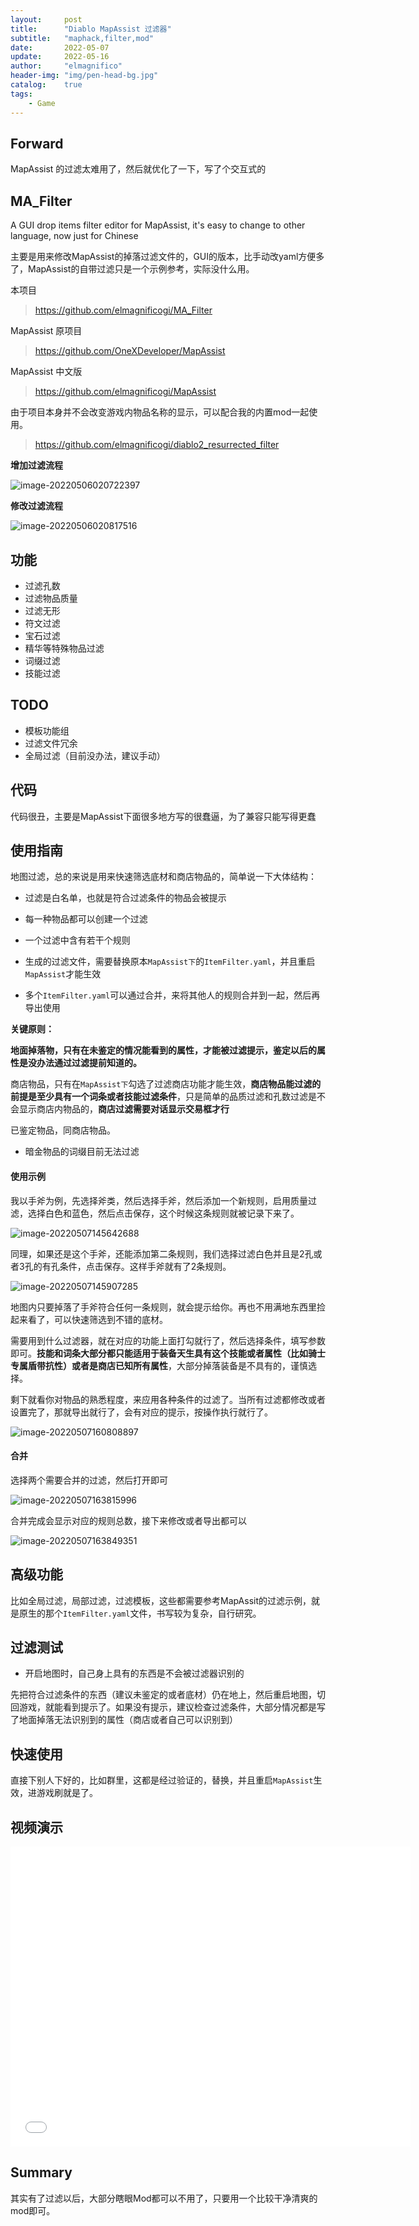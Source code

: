 ```yaml
---
layout:     post
title:      "Diablo MapAssist 过滤器"
subtitle:   "maphack,filter,mod"
date:       2022-05-07
update:     2022-05-16
author:     "elmagnifico"
header-img: "img/pen-head-bg.jpg"
catalog:    true
tags:
    - Game
---
```


## Forward

MapAssist 的过滤太难用了，然后就优化了一下，写了个交互式的



## MA_Filter

A GUI drop items filter editor for MapAssist, it's easy to change to other language, now just for Chinese

主要是用来修改MapAssist的掉落过滤文件的，GUI的版本，比手动改yaml方便多了，MapAssist的自带过滤只是一个示例参考，实际没什么用。



本项目

> https://github.com/elmagnificogi/MA_Filter



MapAssist 原项目

> https://github.com/OneXDeveloper/MapAssist



MapAssist 中文版

> https://github.com/elmagnificogi/MapAssist



由于项目本身并不会改变游戏内物品名称的显示，可以配合我的内置mod一起使用。

> https://github.com/elmagnificogi/diablo2_resurrected_filter



**增加过滤流程**

![image-20220506020722397](http://img.elmagnifico.tech:9514/static/upload/elmagnifico/202205060207504.png)

**修改过滤流程**

![image-20220506020817516](http://img.elmagnifico.tech:9514/static/upload/elmagnifico/202205060208566.png)



## 功能

- 过滤孔数
- 过滤物品质量
- 过滤无形
- 符文过滤
- 宝石过滤
- 精华等特殊物品过滤
- 词缀过滤
- 技能过滤



## TODO

- 模板功能组
- 过滤文件冗余
- 全局过滤（目前没办法，建议手动）



## 代码

代码很丑，主要是MapAssist下面很多地方写的很蠢逼，为了兼容只能写得更蠢



## 使用指南

地图过滤，总的来说是用来快速筛选底材和商店物品的，简单说一下大体结构：

- 过滤是白名单，也就是符合过滤条件的物品会被提示

- 每一种物品都可以创建一个过滤
- 一个过滤中含有若干个规则
- 生成的过滤文件，需要替换原本`MapAssist下`的`ItemFilter.yaml`，并且重启`MapAssist`才能生效
- 多个`ItemFilter.yaml`可以通过合并，来将其他人的规则合并到一起，然后再导出使用



**关键原则：**

**地面掉落物，只有在未鉴定的情况能看到的属性，才能被过滤提示，鉴定以后的属性是没办法通过过滤提前知道的。**

商店物品，只有在`MapAssist下`勾选了过滤商店功能才能生效，**商店物品能过滤的前提是至少具有一个词条或者技能过滤条件**，只是简单的品质过滤和孔数过滤是不会显示商店内物品的，**商店过滤需要对话显示交易框才行**

已鉴定物品，同商店物品。

- 暗金物品的词缀目前无法过滤



#### 使用示例

我以手斧为例，先选择斧类，然后选择手斧，然后添加一个新规则，启用质量过滤，选择白色和蓝色，然后点击保存，这个时候这条规则就被记录下来了。

![image-20220507145642688](http://img.elmagnifico.tech:9514/static/upload/elmagnifico/202205071456764.png)

同理，如果还是这个手斧，还能添加第二条规则，我们选择过滤白色并且是2孔或者3孔的有孔条件，点击保存。这样手斧就有了2条规则。

![image-20220507145907285](http://img.elmagnifico.tech:9514/static/upload/elmagnifico/202205071459320.png)

地图内只要掉落了手斧符合任何一条规则，就会提示给你。再也不用满地东西里捡起来看了，可以快速筛选到不错的底材。



需要用到什么过滤器，就在对应的功能上面打勾就行了，然后选择条件，填写参数即可。**技能和词条大部分都只能适用于装备天生具有这个技能或者属性（比如骑士专属盾带抗性）或者是商店已知所有属性**，大部分掉落装备是不具有的，谨慎选择。

剩下就看你对物品的熟悉程度，来应用各种条件的过滤了。当所有过滤都修改或者设置完了，那就导出就行了，会有对应的提示，按操作执行就行了。

![image-20220507160808897](http://img.elmagnifico.tech:9514/static/upload/elmagnifico/202205071608935.png)

#### 合并

选择两个需要合并的过滤，然后打开即可

![image-20220507163815996](http://img.elmagnifico.tech:9514/static/upload/elmagnifico/202205071638040.png)

合并完成会显示对应的规则总数，接下来修改或者导出都可以

![image-20220507163849351](http://img.elmagnifico.tech:9514/static/upload/elmagnifico/202205071638387.png)



## 高级功能

比如全局过滤，局部过滤，过滤模板，这些都需要参考MapAssit的过滤示例，就是原生的那个`ItemFilter.yaml`文件，书写较为复杂，自行研究。



## 过滤测试

- 开启地图时，自己身上具有的东西是不会被过滤器识别的

先把符合过滤条件的东西（建议未鉴定的或者底材）仍在地上，然后重启地图，切回游戏，就能看到提示了。如果没有提示，建议检查过滤条件，大部分情况都是写了地面掉落无法识别到的属性（商店或者自己可以识别到）



## 快速使用

直接下别人下好的，比如群里，这都是经过验证的，替换，并且重启`MapAssist`生效，进游戏刷就是了。



## 视频演示

<iframe src="//player.bilibili.com/player.html?aid=981420646&bvid=BV1R44y1u79x&cid=715261625&page=1" scrolling="no" border="0" frameborder="no" framespacing="0" allowfullscreen="true" width=640 height=480> </iframe>



## Summary

其实有了过滤以后，大部分瞎眼Mod都可以不用了，只要用一个比较干净清爽的mod即可。

